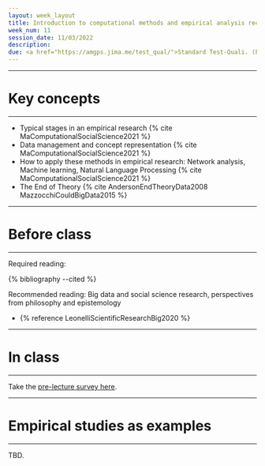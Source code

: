 ```yaml
---
layout: week_layout
title: Introduction to computational methods and empirical analysis recap
week_num: 11
session_date: 11/03/2022
description:
due: <a href="https://amgps.jima.me/test_qual/">Standard Test-Quali. (Plan final)</a>; <a href="https://amgps.jima.me/assignments/#2-participation">Reading annotation</a>
---
```


---
# Key concepts
---

- Typical stages in an empirical research {% cite MaComputationalSocialScience2021 %}
- Data management and concept representation {% cite MaComputationalSocialScience2021 %}
- How to apply these methods in empirical research: Network analysis, Machine learning, Natural Language Processing {% cite MaComputationalSocialScience2021 %}
- The End of Theory {% cite AndersonEndTheoryData2008 MazzocchiCouldBigData2015 %}

---
# Before class
---

Required reading:

{% bibliography --cited %}

Recommended reading: Big data and social science research, perspectives from philosophy and epistemology 

- {% reference LeonelliScientificResearchBig2020 %}

---
# In class
---

Take the [pre-lecture survey here](https://PollEv.com/surveys/3LcsYKhAcdzkX9gjiZdsf/respond).

<!-- 
[Empirical analysis in replication project](https://docs.google.com/spreadsheets/d/1QN7vNaitR9C0tbPEtI0I1KcnfSGQC46hPHPebn8eZDY/edit?usp=sharing) 
-->

---
# Empirical studies as examples
---

TBD.